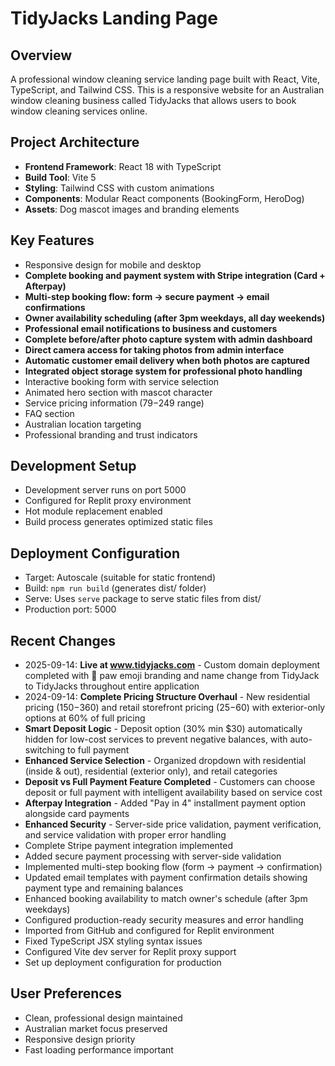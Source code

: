 # TidyJacks Landing Page

## Overview
A professional window cleaning service landing page built with React, Vite, TypeScript, and Tailwind CSS. This is a responsive website for an Australian window cleaning business called TidyJacks that allows users to book window cleaning services online.

## Project Architecture
- **Frontend Framework**: React 18 with TypeScript
- **Build Tool**: Vite 5
- **Styling**: Tailwind CSS with custom animations
- **Components**: Modular React components (BookingForm, HeroDog)
- **Assets**: Dog mascot images and branding elements

## Key Features
- Responsive design for mobile and desktop
- **Complete booking and payment system with Stripe integration (Card + Afterpay)**
- **Multi-step booking flow: form → secure payment → email confirmations**
- **Owner availability scheduling (after 3pm weekdays, all day weekends)**
- **Professional email notifications to business and customers**
- **Complete before/after photo capture system with admin dashboard**
- **Direct camera access for taking photos from admin interface**
- **Automatic customer email delivery when both photos are captured**
- **Integrated object storage system for professional photo handling**
- Interactive booking form with service selection
- Animated hero section with mascot character
- Service pricing information ($79-$249 range)
- FAQ section
- Australian location targeting
- Professional branding and trust indicators

## Development Setup
- Development server runs on port 5000
- Configured for Replit proxy environment
- Hot module replacement enabled
- Build process generates optimized static files

## Deployment Configuration
- Target: Autoscale (suitable for static frontend)
- Build: `npm run build` (generates dist/ folder)
- Serve: Uses `serve` package to serve static files from dist/
- Production port: 5000

## Recent Changes
- 2025-09-14: **Live at www.tidyjacks.com** - Custom domain deployment completed with 🐾 paw emoji branding and name change from TidyJack to TidyJacks throughout entire application
- 2024-09-14: **Complete Pricing Structure Overhaul** - New residential pricing ($150-$360) and retail storefront pricing ($25-$60) with exterior-only options at 60% of full pricing
- **Smart Deposit Logic** - Deposit option (30% min $30) automatically hidden for low-cost services to prevent negative balances, with auto-switching to full payment
- **Enhanced Service Selection** - Organized dropdown with residential (inside & out), residential (exterior only), and retail categories
- **Deposit vs Full Payment Feature Completed** - Customers can choose deposit or full payment with intelligent availability based on service cost
- **Afterpay Integration** - Added "Pay in 4" installment payment option alongside card payments
- **Enhanced Security** - Server-side price validation, payment verification, and service validation with proper error handling
- Complete Stripe payment integration implemented
- Added secure payment processing with server-side validation
- Implemented multi-step booking flow (form → payment → confirmation)
- Updated email templates with payment confirmation details showing payment type and remaining balances
- Enhanced booking availability to match owner's schedule (after 3pm weekdays)
- Configured production-ready security measures and error handling
- Imported from GitHub and configured for Replit environment
- Fixed TypeScript JSX styling syntax issues
- Configured Vite dev server for Replit proxy support
- Set up deployment configuration for production

## User Preferences
- Clean, professional design maintained
- Australian market focus preserved
- Responsive design priority
- Fast loading performance important